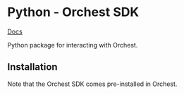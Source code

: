 # Python - Orchest SDK

[Docs](https://orchest.readthedocs.io/en/latest/sdk/python.html)

Python package for interacting with Orchest.

## Installation

Note that the Orchest SDK comes pre-installed in Orchest.
